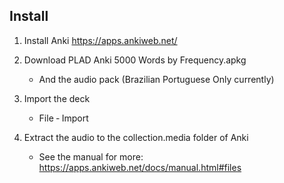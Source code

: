 ## Install

1. Install Anki https://apps.ankiweb.net/

2. Download PLAD Anki 5000 Words by Frequency.apkg
    * And the audio pack (Brazilian Portuguese Only currently)

3. Import the deck 
    * File &dash; Import
    
4. Extract the audio to the collection.media folder of Anki
    * See the manual for more: https://apps.ankiweb.net/docs/manual.html#files
